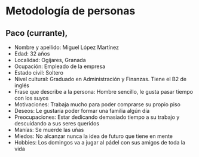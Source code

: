 # Metodología de personas

## Paco (currante),

* Nombre y apellido: Miguel López Martínez
* Edad: 32 años
* Localidad: Ogíjares, Granada
* Ocupación: Empleado de la empresa
* Estado civil: Soltero
* Nivel cultural: Graduado en Administración y Finanzas. Tiene el B2 de inglés
* Frase que describe a la persona: Hombre sencillo, le gusta pasar tiempo con los suyos
* Motivaciones: Trabaja mucho para poder comprarse su propio piso
* Deseos: Le gustaría poder formar una familia algún día
* Preocupaciones: Estar dedicando demasiado tiempo a su trabajo y descuidando a sus seres queridos
* Manías: Se muerde las uñas
* Miedos: No alcanzar nunca la idea de futuro que tiene en mente
* Hobbies: Los domingos va a jugar al pádel con sus amigos de toda la vida
